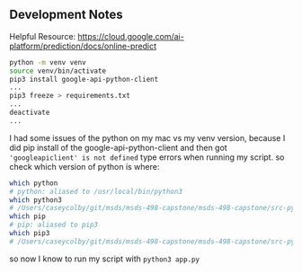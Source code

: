 ## Development Notes

Helpful Resource: 
https://cloud.google.com/ai-platform/prediction/docs/online-predict


```bash
python -m venv venv
source venv/bin/activate
pip3 install google-api-python-client
...
pip3 freeze > requirements.txt
...
deactivate
...
```
I had some issues of the python on my mac vs my venv version, because I did pip install of the google-api-python-client and then got `'googleapiclient' is not defined` type errors when running my script. so check which version of python is where:
```bash
which python
# python: aliased to /usr/local/bin/python3
which python3
# /Users/caseycolby/git/msds/msds-498-capstone/msds-498-capstone/src-python-client/venv/bin/python3
which pip
# pip: aliased to pip3
which pip3
# /Users/caseycolby/git/msds/msds-498-capstone/msds-498-capstone/src-python-client/venv/bin/pip3
``` 
so now I know to run my script with `python3 app.py`
